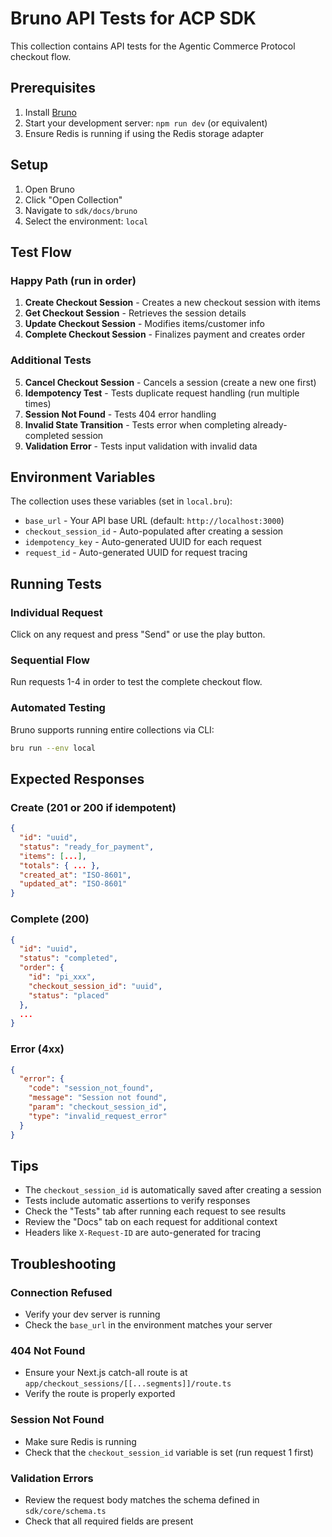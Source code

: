 # Bruno API Tests for ACP SDK

This collection contains API tests for the Agentic Commerce Protocol checkout flow.

## Prerequisites

1. Install [Bruno](https://www.usebruno.com/)
2. Start your development server: `npm run dev` (or equivalent)
3. Ensure Redis is running if using the Redis storage adapter

## Setup

1. Open Bruno
2. Click "Open Collection"
3. Navigate to `sdk/docs/bruno`
4. Select the environment: `local`

## Test Flow

### Happy Path (run in order)

1. **Create Checkout Session** - Creates a new checkout session with items
2. **Get Checkout Session** - Retrieves the session details
3. **Update Checkout Session** - Modifies items/customer info
4. **Complete Checkout Session** - Finalizes payment and creates order

### Additional Tests

5. **Cancel Checkout Session** - Cancels a session (create a new one first)
6. **Idempotency Test** - Tests duplicate request handling (run multiple times)
7. **Session Not Found** - Tests 404 error handling
8. **Invalid State Transition** - Tests error when completing already-completed session
9. **Validation Error** - Tests input validation with invalid data

## Environment Variables

The collection uses these variables (set in `local.bru`):

- `base_url` - Your API base URL (default: `http://localhost:3000`)
- `checkout_session_id` - Auto-populated after creating a session
- `idempotency_key` - Auto-generated UUID for each request
- `request_id` - Auto-generated UUID for request tracing

## Running Tests

### Individual Request
Click on any request and press "Send" or use the play button.

### Sequential Flow
Run requests 1-4 in order to test the complete checkout flow.

### Automated Testing
Bruno supports running entire collections via CLI:
```bash
bru run --env local
```

## Expected Responses

### Create (201 or 200 if idempotent)
```json
{
  "id": "uuid",
  "status": "ready_for_payment",
  "items": [...],
  "totals": { ... },
  "created_at": "ISO-8601",
  "updated_at": "ISO-8601"
}
```

### Complete (200)
```json
{
  "id": "uuid",
  "status": "completed",
  "order": {
    "id": "pi_xxx",
    "checkout_session_id": "uuid",
    "status": "placed"
  },
  ...
}
```

### Error (4xx)
```json
{
  "error": {
    "code": "session_not_found",
    "message": "Session not found",
    "param": "checkout_session_id",
    "type": "invalid_request_error"
  }
}
```

## Tips

- The `checkout_session_id` is automatically saved after creating a session
- Tests include automatic assertions to verify responses
- Check the "Tests" tab after running each request to see results
- Review the "Docs" tab on each request for additional context
- Headers like `X-Request-ID` are auto-generated for tracing

## Troubleshooting

### Connection Refused
- Verify your dev server is running
- Check the `base_url` in the environment matches your server

### 404 Not Found
- Ensure your Next.js catch-all route is at `app/checkout_sessions/[[...segments]]/route.ts`
- Verify the route is properly exported

### Session Not Found
- Make sure Redis is running
- Check that the `checkout_session_id` variable is set (run request 1 first)

### Validation Errors
- Review the request body matches the schema defined in `sdk/core/schema.ts`
- Check that all required fields are present
